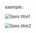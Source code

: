 exemple :

![Sans titre1](https://github.com/fk-crafter/html-css-js-button/assets/127132293/af34a18f-1ea0-43e3-9c8d-92981bb07f72)

![Sans titre2](https://github.com/fk-crafter/html-css-js-button/assets/127132293/33059ec9-102b-4e12-90cb-f7bbc0b47ec2)
